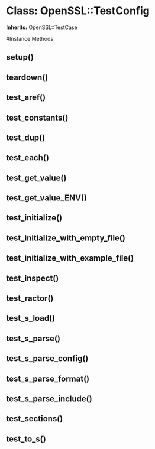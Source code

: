 # Class: OpenSSL::TestConfig
**Inherits:** OpenSSL::TestCase
    




#Instance Methods
## setup() [](#method-i-setup)

## teardown() [](#method-i-teardown)

## test_aref() [](#method-i-test_aref)

## test_constants() [](#method-i-test_constants)

## test_dup() [](#method-i-test_dup)

## test_each() [](#method-i-test_each)

## test_get_value() [](#method-i-test_get_value)

## test_get_value_ENV() [](#method-i-test_get_value_ENV)

## test_initialize() [](#method-i-test_initialize)

## test_initialize_with_empty_file() [](#method-i-test_initialize_with_empty_file)

## test_initialize_with_example_file() [](#method-i-test_initialize_with_example_file)

## test_inspect() [](#method-i-test_inspect)

## test_ractor() [](#method-i-test_ractor)

## test_s_load() [](#method-i-test_s_load)

## test_s_parse() [](#method-i-test_s_parse)

## test_s_parse_config() [](#method-i-test_s_parse_config)

## test_s_parse_format() [](#method-i-test_s_parse_format)

## test_s_parse_include() [](#method-i-test_s_parse_include)

## test_sections() [](#method-i-test_sections)

## test_to_s() [](#method-i-test_to_s)

